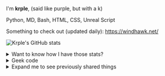 I'm **krple**, (said like purple, but with a k)

Python, MD, Bash, HTML, CSS, Unreal Script<br>

Something to check out (updated daily): https://windhawk.net/

![Krple's GitHub stats](https://github-readme-stats.vercel.app/api?username=krple&show=prs_merged,prs_merged_percentage&show_icons=true&hide=issues&bg_color=00000000&border_color=00000000&icon_color=1f6feb&title_color=1f6feb&text_color=7d8590)

<details>
  <summary>Want to know how I have those stats?</summary>
Click this! https://github.com/anuraghazra/github-readme-stats
</details>

<details>
  <summary>Geek code</summary>
-----------~=END GEEK CODE VERSION 6.0=~-----------<br>
GCS+(+++) !A B:++:--:_:--:_: C? D+:- CM+++ MW11<br>
ULA+ MC- Lpy+/Llua/Ljs- IO_:--(_) PGP++ G:kurple<br>
E_ H_(+) PS+ PSS+ PSG+++ PE++ TSWcw++ TSWman+<br>
TSWbob+ TSWv- BK_ KX+ RPG+ R++ Any/All--- ENFP-T<br>
-----------~=END GEEK CODE VERSION 6.0=~-----------<br>
<br>
Huh? What is GEEK CODE, what's all this gibberish?<br>
https://github.com/telavivmakers/geek_code
</details>
</details>
<details>
  <summary>Expand me to see previously shared things</summary>
https://librewolf.net/ 
</details>
  
